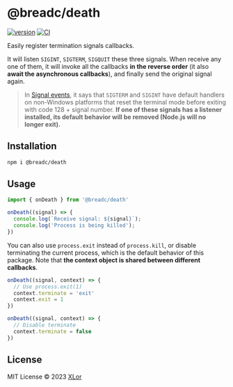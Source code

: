 # @breadc/death

[![version](https://img.shields.io/npm/v/@breadc/death?label=@breadc/death)](https://www.npmjs.com/package/@breadc/death) [![CI](https://github.com/yjl9903/Breadc/actions/workflows/ci.yml/badge.svg)](https://github.com/yjl9903/Breadc/actions/workflows/ci.yml)

Easily register termination signals callbacks.

It will listen `SIGINT`, `SIGTERM`, `SIGQUIT` these three signals. When receive any one of them, it will invoke all the callbacks **in the reverse order** (it also **await the asynchronous callbacks**), and finally send the original signal again.

> In [Signal events](https://nodejs.org/dist/latest-v20.x/docs/api/process.html#signal-events), it says that `SIGTERM` and `SIGINT` have default handlers on non-Windows platforms that reset the terminal mode before exiting with code 128 + signal number. **If one of these signals has a listener installed, its default behavior will be removed (Node.js will no longer exit).**

## Installation

```bash
npm i @breadc/death
```

## Usage

```ts
import { onDeath } from '@breadc/death'

onDeath((signal) => {
  console.log(`Receive signal: ${signal}`);
  console.log('Process is being killed');
})
```

You can also use `process.exit` instead of `process.kill`, or disable terminating the current process, which is the default behavior of this package. Note that **the context object is shared between different callbacks**.

```ts
onDeath((signal, context) => {
  // Use process.exit(1)
  context.terminate = 'exit'
  context.exit = 1
})
```

```ts
onDeath((signal, context) => {
  // Disable terminate
  context.terminate = false
})
```

## License

MIT License © 2023 [XLor](https://github.com/yjl9903)
